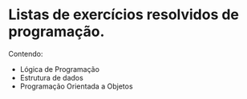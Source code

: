 # Listas de exercícios resolvidos de programação. 
Contendo: 
- Lógica de Programação
- Estrutura de dados
- Programação Orientada a Objetos

